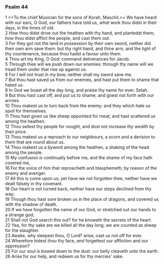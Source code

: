 ### Psalm 44

1 <<To the chief Musician for the sons of Korah, Maschil.>> We have heard with our ears, O God, our fathers have told us, *what* work thou didst in their days, in the times of old.  
2 *How* thou didst drive out the heathen with thy hand, and plantedst them; *how* thou didst afflict the people, and cast them out.  
3 For they got not the land in possession by their own sword, neither did their own arm save them: but thy right hand, and thine arm, and the light of thy countenance, because thou hadst a favour unto them.  
4 Thou art my King, O God: command deliverances for Jacob.  
5 Through thee will we push down our enemies: through thy name will we tread them under that rise up against us.  
6 For I will not trust in my bow, neither shall my sword save me.  
7 But thou hast saved us from our enemies, and hast put them to shame that hated us.  
8 In God we boast all the day long, and praise thy name for ever. Selah.  
9 But thou hast cast off, and put us to shame; and goest not forth with our armies.  
10 Thou makest us to turn back from the enemy: and they which hate us spoil for themselves.  
11 Thou hast given us like sheep *appointed* for meat; and hast scattered us among the heathen.  
12 Thou sellest thy people for nought, and dost not increase *thy wealth* by their price.  
13 Thou makest us a reproach to our neighbours, a scorn and a derision to them that are round about us.  
14 Thou makest us a byword among the heathen, a shaking of the head among the people.  
15 My confusion *is* continually before me, and the shame of my face hath covered me,  
16 For the voice of him that reproacheth and blasphemeth; by reason of the enemy and avenger.  
17 All this is come upon us; yet have we not forgotten thee, neither have we dealt falsely in thy covenant.  
18 Our heart is not turned back, neither have our steps declined from thy way;  
19 Though thou hast sore broken us in the place of dragons, and covered us with the shadow of death.  
20 If we have forgotten the name of our God, or stretched out our hands to a strange god;  
21 Shall not God search this out? for he knoweth the secrets of the heart.  
22 Yea, for thy sake are we killed all the day long; we are counted as sheep for the slaughter.  
23 Awake, why sleepest thou, O Lord? arise, cast *us* not off for ever.  
24 Wherefore hidest thou thy face, *and* forgettest our affliction and our oppression?  
25 For our soul is bowed down to the dust: our belly cleaveth unto the earth.  
26 Arise for our help, and redeem us for thy mercies' sake.  
